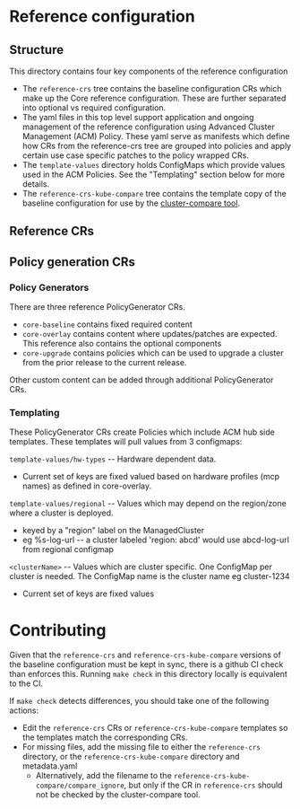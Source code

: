 # Reference configuration

## Structure
This directory contains four key components of the reference configuration
 - The `reference-crs` tree contains the baseline configuration CRs which make
   up the Core reference configuration. These are further separated into
   optional vs required configuration.
 - The yaml files in this top level support application and ongoing management
   of the reference configuration using Advanced Cluster Management (ACM)
   Policy. These yaml serve as manifests which define how CRs from the
   reference-crs tree are grouped into policies and apply certain use case
   specific patches to the policy wrapped CRs.
 - The `template-values` directory holds ConfigMaps which provide values used in
   the ACM Policies. See the "Templating" section below for more details.
 - The `reference-crs-kube-compare` tree contains the template copy of the
   baseline configuration for use by the
   [cluster-compare tool](https://github.com/openshift/kube-compare).

## Reference CRs

## Policy generation CRs
### Policy Generators
There are three reference PolicyGenerator CRs.
 - `core-baseline` contains fixed required content
 - `core-overlay` contains content where updates/patches are expected. This
   reference also contains the optional components
 - `core-upgrade` contains policies which can be used to upgrade a cluster from
   the prior release to the current release.

Other custom content can be added through additional PolicyGenerator CRs.

### Templating
These PolicyGenerator CRs create Policies which include ACM hub side
templates. These templates will pull values from 3 configmaps:

`template-values/hw-types` -- Hardware dependent data.
 - Current set of keys are fixed valued based on hardware profiles (mcp names)
   as defined in core-overlay.

`template-values/regional` -- Values which may depend on the region/zone where a
cluster is deployed.
 - keyed by a "region" label on the ManagedCluster
 - eg %s-log-url -- a cluster labeled 'region: abcd' would use abcd-log-url
   from regional configmap

`<clusterName>` -- Values which are cluster specific. One ConfigMap per cluster
is needed. The ConfigMap name is the cluster name eg cluster-1234
 - Current set of keys are fixed values

# Contributing

Given that the `reference-crs` and `reference-crs-kube-compare` versions of the
baseline configuration must be kept in sync, there is a github CI check than
enforces this.  Running `make check` in this directory locally is equivalent to
the CI.

If `make check` detects differences, you should take one of the following actions:

- Edit the `reference-crs` CRs or `reference-crs-kube-compare` templates so the
  templates match the corresponding CRs.
- For missing files, add the missing file to either the `reference-crs`
  directory, or the `reference-crs-kube-compare` directory and metadata.yaml
  - Alternatively, add the filename to the
    `reference-crs-kube-compare/compare_ignore`, but only if the CR in
    `reference-crs` should not be checked by the cluster-compare tool.
